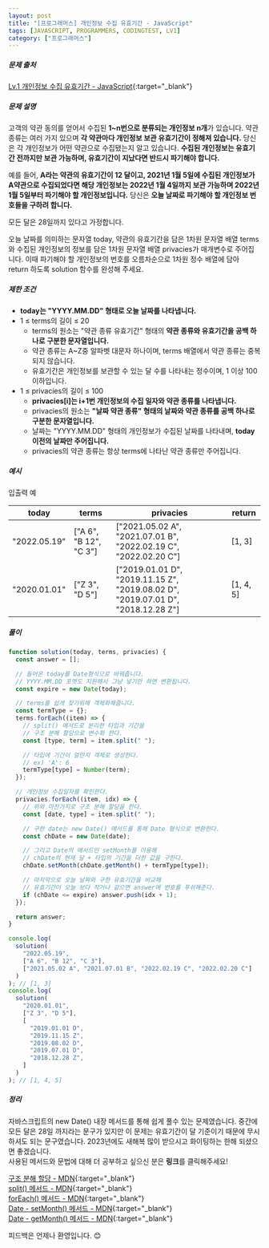 ```yaml
---
layout: post
title: "[프로그래머스] 개인정보 수집 유효기간 - JavaScript"
tags: [JAVASCRIPT, PROGRAMMERS, CODINGTEST, LV1]
category: ["프로그래머스"]
---
```


##### 문제 출처

[Lv.1 개인정보 수집 유효기간 - JavaScript](https://school.programmers.co.kr/learn/courses/30/lessons/150370?language=javascript){:target="\_blank"}

##### 문제 설명

고객의 약관 동의를 얻어서 수집된 **1~n번으로 분류되는 개인정보 n개**가 있습니다. 약관 종류는 여러 가지 있으며 **각 약관마다 개인정보 보관 유효기간이 정해져 있습니다.** 당신은 각 개인정보가 어떤 약관으로 수집됐는지 알고 있습니다. **수집된 개인정보는 유효기간 전까지만 보관 가능하며, 유효기간이 지났다면 반드시 파기해야 합니다.**

예를 들어, **A라는 약관의 유효기간이 12 달이고, 2021년 1월 5일에 수집된 개인정보가 A약관으로 수집되었다면 해당 개인정보는 2022년 1월 4일까지 보관 가능하며 2022년 1월 5일부터 파기해야 할 개인정보입니다.**
당신은 **오늘 날짜로 파기해야 할 개인정보 번호들을 구하려 합니다.**

모든 달은 28일까지 있다고 가정합니다.

오늘 날짜를 의미하는 문자열 today, 약관의 유효기간을 담은 1차원 문자열 배열 terms와 수집된 개인정보의 정보를 담은 1차원 문자열 배열 privacies가 매개변수로 주어집니다. 이때 파기해야 할 개인정보의 번호를 오름차순으로 1차원 정수 배열에 담아 return 하도록 solution 함수를 완성해 주세요.

##### 제한 조건

- **today는 "YYYY.MM.DD" 형태로 오늘 날짜를 나타냅니다.**
- 1 ≤ terms의 길이 ≤ 20
  - terms의 원소는 "약관 종류 유효기간" 형태의 **약관 종류와 유효기간을 공백 하나로 구분한 문자열입니다.**
  - 약관 종류는 A~Z중 알파벳 대문자 하나이며, terms 배열에서 약관 종류는 중복되지 않습니다.
  - 유효기간은 개인정보를 보관할 수 있는 달 수를 나타내는 정수이며, 1 이상 100 이하입니다.
- 1 ≤ privacies의 길이 ≤ 100
  - **privacies[i]는 i+1번 개인정보의 수집 일자와 약관 종류를 나타냅니다.**
  - privacies의 원소는 **"날짜 약관 종류" 형태의 날짜와 약관 종류를 공백 하나로 구분한 문자열입니다.**
  - 날짜는 "YYYY.MM.DD" 형태의 개인정보가 수집된 날짜를 나타내며, **today 이전의 날짜만 주어집니다.**
  - privacies의 약관 종류는 항상 terms에 나타난 약관 종류만 주어집니다.

##### 예시

입출력 예

| today        | terms                  | privacies                                                                        | return    |
| ------------ | ---------------------- | -------------------------------------------------------------------------------- | --------- |
| "2022.05.19" | ["A 6", "B 12", "C 3"] | ["2021.05.02 A", "2021.07.01 B", "2022.02.19 C", "2022.02.20 C"]                 | [1, 3]    |
| "2020.01.01" | ["Z 3", "D 5"]         | ["2019.01.01 D", "2019.11.15 Z", "2019.08.02 D", "2019.07.01 D", "2018.12.28 Z"] | [1, 4, 5] |

##### 풀이

```javascript
function solution(today, terms, privacies) {
  const answer = [];

  // 들어온 today를 Date형식으로 바꿔줍니다.
  // YYYY.MM.DD 포멧도 지원해서 그냥 넣기만 하면 변환됩니다.
  const expire = new Date(today);

  // terms를 쉽게 찾기위해 객체화해줍니다.
  const termType = {};
  terms.forEach((item) => {
    // split() 메서드로 분리한 타입과 기간을
    // 구조 분해 할당으로 변수화 한다.
    const [type, term] = item.split(" ");

    // 타입에 기간이 얼만지 객체로 생성한다.
    // ex) 'A': 6
    termType[type] = Number(term);
  });

  // 개인정보 수집일자를 확인한다.
  privacies.forEach((item, idx) => {
    // 위와 마찬가지로 구조 분해 할당을 한다.
    const [date, type] = item.split(" ");

    // 구한 date는 new Date() 메서드를 통해 Date 형식으로 변환한다.
    const chDate = new Date(date);

    // 그리고 Date의 매서드인 setMonth를 이용해
    // chDate의 현재 달 + 타입의 기간을 더한 값을 구한다.
    chDate.setMonth(chDate.getMonth() + termType[type]);

    // 마지막으로 오늘 날짜와 구한 유효기간을 비교해
    // 유효기간이 오늘 보다 작거나 같으면 answer에 번호를 푸쉬해준다.
    if (chDate <= expire) answer.push(idx + 1);
  });

  return answer;
}

console.log(
  solution(
    "2022.05.19",
    ["A 6", "B 12", "C 3"],
    ["2021.05.02 A", "2021.07.01 B", "2022.02.19 C", "2022.02.20 C"]
  )
); // [1, 3]
console.log(
  solution(
    "2020.01.01",
    ["Z 3", "D 5"],
    [
      "2019.01.01 D",
      "2019.11.15 Z",
      "2019.08.02 D",
      "2019.07.01 D",
      "2018.12.28 Z",
    ]
  )
); // [1, 4, 5]
```

##### 정리

자바스크립트의 new Date() 내장 메서드를 통해 쉽게 풀수 있는 문제였습니다. 중간에 모든 달은 28일 까지라는 문구가 있지만 이 문제는 유효기간이 달 기준이기 때문에 무시하셔도 되는 문구였습니다. 2023년에도 새해복 많이 받으시고 화이팅하는 한해 되셨으면 좋겠습니다.<br/>
사용된 메서드와 문법에 대해 더 공부하고 싶으신 분은 **링크**를 클릭해주세요!

[구조 분해 할당 - MDN](https://developer.mozilla.org/ko/docs/Web/JavaScript/Reference/Operators/Destructuring_assignment){:target="\_blank"}<br />
[split() 메서드 - MDN](https://developer.mozilla.org/ko/docs/Web/JavaScript/Reference/Global_Objects/String/split){:target="\_blank"}<br />
[forEach() 메서드 - MDN](https://developer.mozilla.org/ko/docs/Web/JavaScript/Reference/Global_Objects/Array/forEach){:target="\_blank"}<br />
[Date - setMonth() 메서드 - MDN](https://developer.mozilla.org/ko/docs/Web/JavaScript/Reference/Global_Objects/Date/setMonth){:target="\_blank"}<br />
[Date - getMonth() 메서드 - MDN](https://developer.mozilla.org/ko/docs/Web/JavaScript/Reference/Global_Objects/Date/getMonth){:target="\_blank"}

피드백은 언제나 환영입니다. 😊

